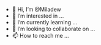 - 👋 Hi, I’m @Miladew
- 👀 I’m interested in ...
- 🌱 I’m currently learning ...
- 💞️ I’m looking to collaborate on ...
- 📫 How to reach me ...

<!---
Miladew/Miladew is a ✨ special ✨ repository because its `README.md` (this file) appears on your GitHub profile.
You can click the Preview link to take a look at your changes.
--->
